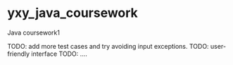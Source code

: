 # yxy_java_coursework
Java coursework1

TODO: add more test cases and try avoiding input exceptions.
TODO: user-friendly interface
TODO: ....
